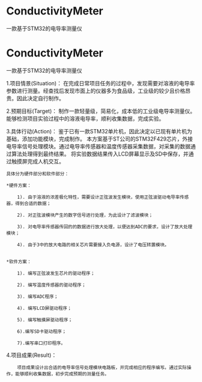# ConductivityMeter
一款基于STM32的电导率测量仪
# ConductivityMeter
一款基于STM32的电导率测量仪

1.项目情景(Situation)：
		在完成日常项目任务的过程中，发现需要对溶液的电导率参数进行测量。经查找后发现市面上的仪器多为食品级，工业级的较少且价格昂贵。因此决定自行制作。
	
2.预期目标(Target)：
		制作一款轻量级，简易化，成本低的工业级电导率测量仪。能够检测项目实验过程中的溶液电导率，顺利收集数据，完成实验。

3.具体行动(Action)：
		鉴于已有一款STM32单片机，因此决定以已现有单片机为基础，添加功能模块，完成制作。
	本方案基于ST公司的STM32F429芯片，外接电导率信号处理模块。通过电导率传感器和温度传感器采集数据，对采集的数据通过算法处理得到最终结果。
	将实验数据结果传入LCD屏幕显示及SD中保存，并通过触摸屏完成人机交互。
	
	具体分为硬件部分和软件部分：
	
	*硬件方案：
	
		1). 由于溶液的浓差极化特性，需要设计正弦波发生模块，使用正弦波驱动电导率传感器，得到合适的数据；
		
		2). 对正弦波模块产生的数字信号进行处理，为此设计了滤波模块；
		
		3). 对电导率传感器传回的的数据进行放大处理，以便达到ADC的要求，设计了放大处理模块；
		
		4). 由于3中的放大电路的相关芯片需要接入负电源，设计了电压转置模块。
		
		
	*软件方案：
		
		1). 编写正弦波发生芯片的驱动程序；
		
		2). 编写温度传感器的驱动程序；
		
		3). 编写ADC程序；
		
		4). 编写LCD屏驱动程序；
		
		5). 编写触摸屏驱动程序；
		
		6).编写SD卡驱动程序；
		
		7).编写串口打印程序。
		
4.项目成果(Result)：

		项目成果设计出合适的电导率信号处理模块电路板，并完成相应的程序编写。通过实际操作，能够顺利收集数据，初步完成预期的测量任务。
